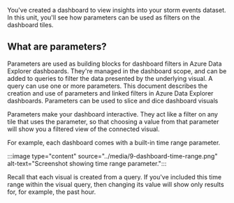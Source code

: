 You've created a dashboard to view insights into your storm events dataset. In this unit, you'll see how parameters can be used as filters on the dashboard tiles. 


## What are parameters?

Parameters are used as building blocks for dashboard filters in Azure Data Explorer dashboards. They're managed in the dashboard scope, and can be added to queries to filter the data presented by the underlying visual. A query can use one or more parameters. This document describes the creation and use of parameters and linked filters in Azure Data Explorer dashboards. Parameters can be used to slice and dice dashboard visuals 

Parameters make your dashboard interactive. They act like a filter on any tile that uses the parameter, so that choosing a value from that parameter will show you a filtered view of the connected visual.

For example, each dashboard comes with a built-in time range parameter.

:::image type="content" source="../media/9-dashboard-time-range.png" alt-text="Screenshot showing time range parameter.":::

Recall that each visual is created from a query. If you've included this time range within the visual query, then changing its value will show only results for, for example, the past hour.
